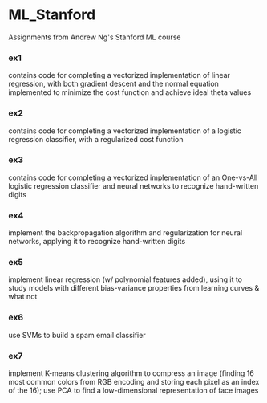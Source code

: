 # ML_Stanford
Assignments from Andrew Ng's Stanford ML course

### ex1 
contains code for completing a vectorized implementation of linear regression, with both gradient descent and the normal equation implemented to minimize the cost function and achieve ideal theta values

### ex2 
contains code for completing a vectorized implementation of a logistic regression classifier, with a regularized cost function  

### ex3 
contains code for completing a vectorized implementation of an One-vs-All logistic regression classifier and neural networks to recognize hand-written digits

### ex4 
implement the backpropagation algorithm and regularization for neural networks, applying it to recognize hand-written digits

### ex5 
implement linear regression (w/ polynomial features added), using it to study models with different bias-variance properties
from learning curves & what not

### ex6 
use SVMs to build a spam email classifier

### ex7 
implement K-means clustering algorithm to compress an image (finding 16 most common colors from RGB encoding and storing each pixel as an index of the 16);
use PCA to find a low-dimensional representation of face images 
